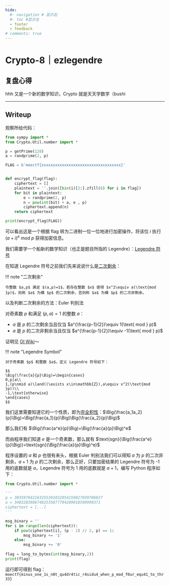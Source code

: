 ```yaml
---
hide:
  #- navigation # 显示右
  #- toc #显示左
  - footer
  - feedback
# comments: true
---  
```

# Crypto-8｜ezlegendre

## 复盘心得

hhh 又是一个新的数学知识，Crypto 就是天天学数学（bushi
***
## Writeup

观察所给代码：

```python
from sympy import *
from Crypto.Util.number import *

p = getPrime(128)
a = randprime(2, p)

FLAG = b'moectf{xxxxxxxxxxxxxxxxxxxxxxxxxxxxxxxxxxx}'


def encrypt_flag(flag):
    ciphertext = []
    plaintext = ''.join([bin(i)[2:].zfill(8) for i in flag])
    for bit in plaintext:
        e = randprime(2, p)
        n = pow(int(bit) + a, e , p)
        ciphertext.append(n)
    return ciphertext

print(encrypt_flag(FLAG))
```

可以看出这是一个根据 flag 转为二进制一位一位地进行加密操作，将该位 $i$ 执行 $(a+i)^e\text{ mod }p$ 获得加密信息。

我们需要学一个船新的数学知识（也正是题目所指的 Legendre）：[Legendre 符号](https://oi-wiki.org/math/number-theory/quad-residue/#legendre-%E7%AC%A6%E5%8F%B7)

在知道 Legendre 符号之前我们先来说说什么是[二次剩余](https://oi-wiki.org/math/number-theory/quad-residue/#%E5%AE%9A%E4%B9%89)：

!!! note "二次剩余"

	令整数 $a,p$ 满足 $(a,p)=1$，若存在整数 $x$ 使得 $x^2\equiv a(\text{mod }p)$，则称 $a$ 为模 $p$ 的二次剩余，否则称 $a$ 为模 $p$ 的二次非剩余。

以及判断二次剩余的方法：Euler 判别法

对奇素数 $p$ 和满足 $(p,a)=1$ 的整数 $a$：

- $a$ 是 $p$ 的二次剩余当且仅当 $a^{\frac{p-1}{2}}\equiv 1(\text{ mod } p)$
- $a$ 是 $p$ 的二次非剩余当且仅当 $a^{\frac{p-1}{2}}\equiv -1(\text{ mod } p)$

证明见 [OI Wiki](https://oi-wiki.org/math/number-theory/quad-residue/#euler-%E5%88%A4%E5%88%AB%E6%B3%95)～

!!! note "Legendre Symbol"

	对于奇素数 $p$ 和整数 $a$，定义 Legendre 符号如下：
	
	$$
	\Big(\frac{a}{p}\Big)=\begin{cases}
	0,p|a\\
	1,(p\nmid a)\land((\exists x\in\mathbb{Z}),a\equiv x^2(\text{mod }p))\\
	-1,\text{otherwise}
	\end{cases}
	$$
	

我们这里需要知道它的一个性质，即为[完全积性](https://oi-wiki.org/math/number-theory/basic/#%E7%A7%AF%E6%80%A7%E5%87%BD%E6%95%B0)：$\Big(\frac{a_1a_2}{p}\Big)=\Big(\frac{a_1}{p}\Big)\Big(\frac{a_2}{p}\Big)$

那么我们有 $\Big(\frac{a^e}{p}\Big)=\Big(\frac{a}{p}\Big)^e$

而由程序我们知道 $e$ 是一个奇素数，那么就有 $\text{sgn}(\Big(\frac{a^e}{p}\Big))=\text{sgn}(\Big(\frac{a}{p}\Big)^e)$

程序设置的 $a$ 和 $p$ 也很有来头，根据 Euler 判别法我们可以得知 $a$ 为 $p$ 的二次非剩余，$a+1$ 为 $p$ 的二次剩余，那么正好，只要加密结果的 Legendre 符号为 -1 用的底数就是 $a$，Legendre 符号为 1 用的底数就是 $a+1$，编写 Python 程序如下：

```python
from Crypto.Util.number import *

'''
p = 303597842163255391032954159827039706827
a = 34032839867482535877794289018590990371
ciphertext = [...]
'''

msg_binary = ''
for i in range(len(ciphertext)):
    if pow(ciphertext[i], (p - 1) // 2, p) == 1:
        msg_binary += '1'
    else:
        msg_binary += '0'
        
flag = long_to_bytes(int(msg_binary,2))
print(flag)
```

运行即可得到 flag：`moectf{minus_one_1s_n0t_qu4dr4tic_r4sidu4_when_p_mod_f0ur_equ41_to_thr33}`
